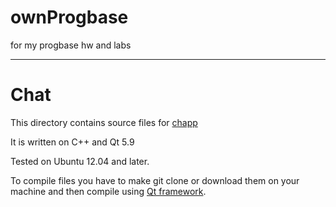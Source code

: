 # ownProgbase
for my progbase hw and labs
***
# Chat

This directory contains source files for [chapp](https://github.com/tia337/chApp)

It is written on C++ and Qt 5.9

Tested on Ubuntu 12.04 and later.

To compile files you have to make git clone or download them on your machine and then compile using [Qt framework](http://tiny.cc/jepply).



